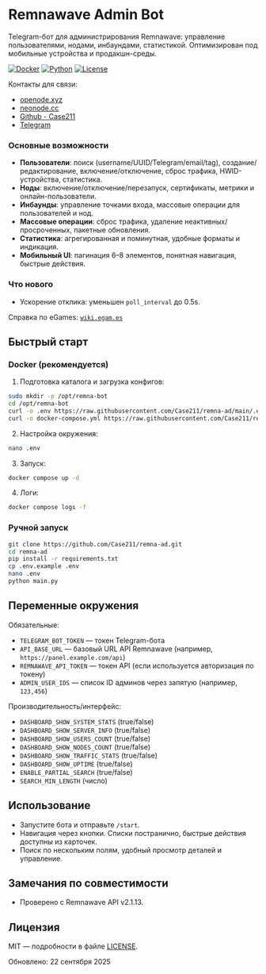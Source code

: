 # Remnawave Admin Bot

Telegram-бот для администрирования Remnawave: управление пользователями, нодами, инбаундами, статистикой. Оптимизирован под мобильные устройства и продакшн-среды.

[![Docker](https://img.shields.io/badge/docker-%230db7ed.svg?style=for-the-badge&logo=docker&logoColor=white)](https://github.com/Case211/remna-ad/pkgs/container/remna-ad)
[![Python](https://img.shields.io/badge/python-3.8+-blue.svg?style=for-the-badge&logo=python&logoColor=white)](https://python.org)
[![License](https://img.shields.io/badge/license-MIT-green.svg?style=for-the-badge)](LICENSE)

Контакты для связи: 
- [openode.xyz](https://openode.xyz)
- [neonode.cc](https://neonode.cc)
- [Github - Case211](https://github.com/Case211)
- [Telegram](https://t.me/ispanec_nn)
### Основные возможности
- **Пользователи**: поиск (username/UUID/Telegram/email/tag), создание/редактирование, включение/отключение, сброс трафика, HWID-устройства, статистика.
- **Ноды**: включение/отключение/перезапуск, сертификаты, метрики и онлайн-пользователи.
- **Инбаунды**: управление точками входа, массовые операции для пользователей и нод.
- **Массовые операции**: сброс трафика, удаление неактивных/просроченных, пакетные обновления.
- **Статистика**: агрегированная и поминутная, удобные форматы и индикация.
- **Мобильный UI**: пагинация 6–8 элементов, понятная навигация, быстрые действия.



### Что нового
- Ускорение отклика: уменьшен `poll_interval` до 0.5s.

Справка по eGames: [`wiki.egam.es`](https://wiki.egam.es/)

## Быстрый старт

### Docker (рекомендуется)
1) Подготовка каталога и загрузка конфигов:
```bash
sudo mkdir -p /opt/remna-bot
cd /opt/remna-bot
curl -o .env https://raw.githubusercontent.com/Case211/remna-ad/main/.env.example
curl -o docker-compose.yml https://raw.githubusercontent.com/Case211/remna-ad/main/docker-compose-prod.yml
```
2) Настройка окружения:
```bash
nano .env
```
3) Запуск:
```bash
docker compose up -d
```
4) Логи:
```bash
docker compose logs -f
```

### Ручной запуск
```bash
git clone https://github.com/Case211/remna-ad.git
cd remna-ad
pip install -r requirements.txt
cp .env.example .env
nano .env
python main.py
```

## Переменные окружения

Обязательные:
- `TELEGRAM_BOT_TOKEN` — токен Telegram-бота
- `API_BASE_URL` — базовый URL API Remnawave (например, `https://panel.example.com/api`)
- `REMNAWAVE_API_TOKEN` — токен API (если используется авторизация по токену)
- `ADMIN_USER_IDS` — список ID админов через запятую (например, `123,456`)

Производительность/интерфейс:
- `DASHBOARD_SHOW_SYSTEM_STATS` (true/false)
- `DASHBOARD_SHOW_SERVER_INFO` (true/false)
- `DASHBOARD_SHOW_USERS_COUNT` (true/false)
- `DASHBOARD_SHOW_NODES_COUNT` (true/false)
- `DASHBOARD_SHOW_TRAFFIC_STATS` (true/false)
- `DASHBOARD_SHOW_UPTIME` (true/false)
- `ENABLE_PARTIAL_SEARCH` (true/false)
- `SEARCH_MIN_LENGTH` (число)


## Использование
- Запустите бота и отправьте `/start`.
- Навигация через кнопки. Списки постранично, быстрые действия доступны из карточек.
- Поиск по нескольким полям, удобный просмотр деталей и управление.

## Замечания по совместимости
- Проверено с Remnawave API v2.1.13.

## Лицензия
MIT — подробности в файле [LICENSE](LICENSE).
  
Обновлено: 22 сентября 2025
